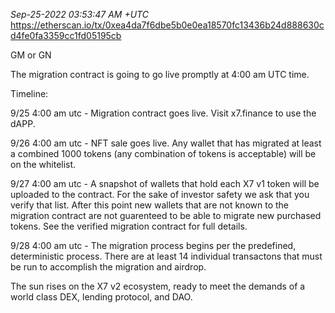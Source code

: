 _Sep-25-2022 03:53:47 AM +UTC_\
https://etherscan.io/tx/0xea4da7f6dbe5b0e0ea18570fc13436b24d888630cd4fe0fa3359cc1fd05195cb

GM or GN

The migration contract is going to go live promptly at 4:00 am UTC time.

Timeline:

9/25 4:00 am utc - Migration contract goes live. Visit x7.finance to use the dAPP.

9/26 4:00 am utc - NFT sale goes live. Any wallet that has migrated at least a combined 1000 tokens (any combination of tokens is acceptable) will be on the whitelist.

9/27 4:00 am utc - A snapshot of wallets that hold each X7 v1 token will be uploaded to the contract. For the sake of investor safety we ask that you verify that list. After this point new wallets that are not known to the migration contract are not guarenteed to be able to migrate new purchased tokens. See the verified migration contract for full details.

9/28 4:00 am utc - The migration process begins per the predefined, deterministic process. There are at least 14 individual transactons that must be run to accomplish the migration and airdrop.

The sun rises on the X7 v2 ecosystem, ready to meet the demands of a world class DEX, lending protocol, and DAO.
